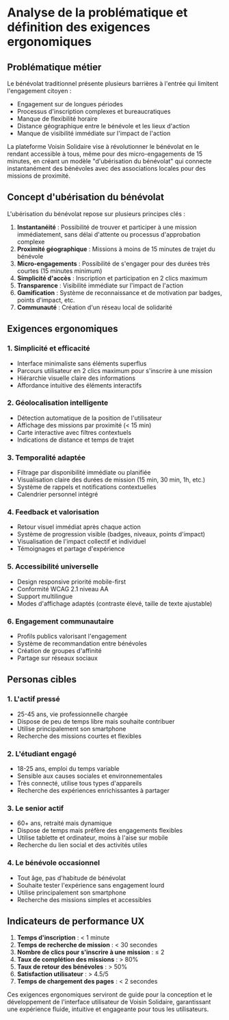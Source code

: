 # Analyse de la problématique et définition des exigences ergonomiques

## Problématique métier

Le bénévolat traditionnel présente plusieurs barrières à l'entrée qui limitent l'engagement citoyen :
- Engagement sur de longues périodes
- Processus d'inscription complexes et bureaucratiques
- Manque de flexibilité horaire
- Distance géographique entre le bénévole et les lieux d'action
- Manque de visibilité immédiate sur l'impact de l'action

La plateforme Voisin Solidaire vise à révolutionner le bénévolat en le rendant accessible à tous, même pour des micro-engagements de 15 minutes, en créant un modèle "d'ubérisation du bénévolat" qui connecte instantanément des bénévoles avec des associations locales pour des missions de proximité.

## Concept d'ubérisation du bénévolat

L'ubérisation du bénévolat repose sur plusieurs principes clés :

1. **Instantanéité** : Possibilité de trouver et participer à une mission immédiatement, sans délai d'attente ou processus d'approbation complexe
2. **Proximité géographique** : Missions à moins de 15 minutes de trajet du bénévole
3. **Micro-engagements** : Possibilité de s'engager pour des durées très courtes (15 minutes minimum)
4. **Simplicité d'accès** : Inscription et participation en 2 clics maximum
5. **Transparence** : Visibilité immédiate sur l'impact de l'action
6. **Gamification** : Système de reconnaissance et de motivation par badges, points d'impact, etc.
7. **Communauté** : Création d'un réseau local de solidarité

## Exigences ergonomiques

### 1. Simplicité et efficacité
- Interface minimaliste sans éléments superflus
- Parcours utilisateur en 2 clics maximum pour s'inscrire à une mission
- Hiérarchie visuelle claire des informations
- Affordance intuitive des éléments interactifs

### 2. Géolocalisation intelligente
- Détection automatique de la position de l'utilisateur
- Affichage des missions par proximité (< 15 min)
- Carte interactive avec filtres contextuels
- Indications de distance et temps de trajet

### 3. Temporalité adaptée
- Filtrage par disponibilité immédiate ou planifiée
- Visualisation claire des durées de mission (15 min, 30 min, 1h, etc.)
- Système de rappels et notifications contextuelles
- Calendrier personnel intégré

### 4. Feedback et valorisation
- Retour visuel immédiat après chaque action
- Système de progression visible (badges, niveaux, points d'impact)
- Visualisation de l'impact collectif et individuel
- Témoignages et partage d'expérience

### 5. Accessibilité universelle
- Design responsive priorité mobile-first
- Conformité WCAG 2.1 niveau AA
- Support multilingue
- Modes d'affichage adaptés (contraste élevé, taille de texte ajustable)

### 6. Engagement communautaire
- Profils publics valorisant l'engagement
- Système de recommandation entre bénévoles
- Création de groupes d'affinité
- Partage sur réseaux sociaux

## Personas cibles

### 1. L'actif pressé
- 25-45 ans, vie professionnelle chargée
- Dispose de peu de temps libre mais souhaite contribuer
- Utilise principalement son smartphone
- Recherche des missions courtes et flexibles

### 2. L'étudiant engagé
- 18-25 ans, emploi du temps variable
- Sensible aux causes sociales et environnementales
- Très connecté, utilise tous types d'appareils
- Recherche des expériences enrichissantes à partager

### 3. Le senior actif
- 60+ ans, retraité mais dynamique
- Dispose de temps mais préfère des engagements flexibles
- Utilise tablette et ordinateur, moins à l'aise sur mobile
- Recherche du lien social et des activités utiles

### 4. Le bénévole occasionnel
- Tout âge, pas d'habitude de bénévolat
- Souhaite tester l'expérience sans engagement lourd
- Utilise principalement son smartphone
- Recherche des missions simples et accessibles

## Indicateurs de performance UX

1. **Temps d'inscription** : < 1 minute
2. **Temps de recherche de mission** : < 30 secondes
3. **Nombre de clics pour s'inscrire à une mission** : ≤ 2
4. **Taux de complétion des missions** : > 80%
5. **Taux de retour des bénévoles** : > 50%
6. **Satisfaction utilisateur** : > 4.5/5
7. **Temps de chargement des pages** : < 2 secondes

Ces exigences ergonomiques serviront de guide pour la conception et le développement de l'interface utilisateur de Voisin Solidaire, garantissant une expérience fluide, intuitive et engageante pour tous les utilisateurs.
